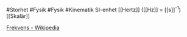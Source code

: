 #Storhet #Fysik #Fysik #Kinematik
SI-enhet [[Hertz]] ([[Hz]] = [[s]]<sup>-1</sup>)
[[Skalär]]

[Frekvens - Wikipedia](https://sv.wikipedia.org/wiki/Frekvens)